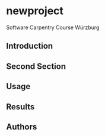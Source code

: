 # newproject
Software Carpentry Course Würzburg

## Introduction

## Second Section

## Usage

## Results

## Authors
